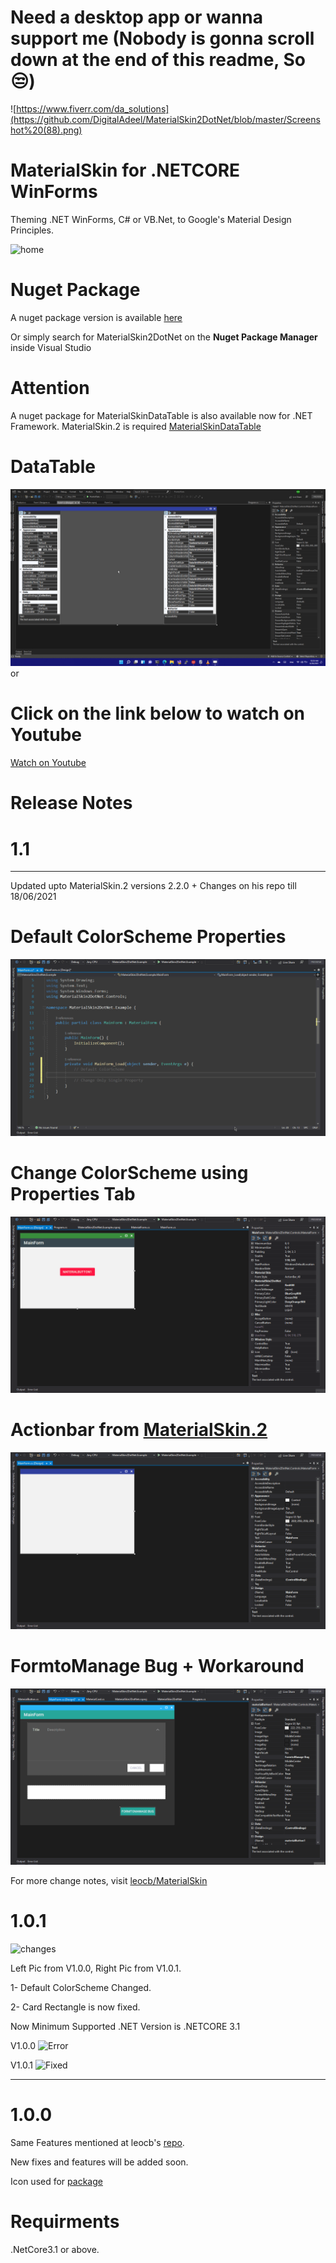 # Need a desktop app or wanna support me (Nobody is gonna scroll down at the end of this readme, So 😒)
![https://www.fiverr.com/da_solutions](https://github.com/DigitalAdeel/MaterialSkin2DotNet/blob/master/Screenshot%20(88).png)
# MaterialSkin for .NETCORE WinForms

Theming .NET WinForms, C# or VB.Net, to Google's Material Design Principles.

![home](https://user-images.githubusercontent.com/8310271/66237904-9dff9380-e6cc-11e9-9f08-3c5ba182e144.png)

# Nuget Package

A nuget package version is available [here](https://www.nuget.org/packages/MaterialSkin2DotNet)

Or simply search for MaterialSkin2DotNet on the **Nuget Package Manager** inside Visual Studio

# Attention
A nuget package for MaterialSkinDataTable is also available now for .NET Framework. MaterialSkin.2 is required
[MaterialSkinDataTable](https://www.nuget.org/packages/MaterialSkinDataTable)

# DataTable
![DataTableDemo](https://raw.githubusercontent.com/DigitalAdeel/MaterialSkin2DotNet/master/mk2dnDataTable.webp)
or
# Click on the link below to watch on Youtube
[Watch on Youtube](https://youtu.be/LSXJA0G1LeI)

# Release Notes

# 1.1
---
Updated upto MaterialSkin.2 versions 2.2.0 + Changes on his repo till 18/06/2021

# Default ColorScheme Properties

![Default ColorScheme Properties](https://github.com/DigitalAdeel/MaterialSkin2DotNet/blob/master/ColorScheme.gif)

# Change ColorScheme using Properties Tab

![Change ColorScheme using Properties Tab](https://github.com/DigitalAdeel/MaterialSkin2DotNet/blob/master/ColorSchemeinProperties.gif)

# Actionbar from [MaterialSkin.2](https://github.com/leocb/MaterialSkin/)

![Actionbar for MaterialSkin](https://github.com/DigitalAdeel/MaterialSkin2DotNet/blob/master/ActionBar.gif)

# FormtoManage Bug + Workaround

![FormtoManage Bug + Workaround](https://github.com/DigitalAdeel/MaterialSkin2DotNet/blob/master/FormtoManageBug.gif)

For more change notes, visit [leocb/MaterialSkin](https://github.com/leocb/MaterialSkin/)

# 1.0.1

![changes](https://i.ibb.co/0qx3fJ3/changes.png)

Left Pic from V1.0.0, Right Pic from V1.0.1.

1- Default ColorScheme Changed.

2- Card Rectangle is now fixed.

Now Minimum Supported .NET Version is .NETCORE 3.1

V1.0.0
![Error](https://i.ibb.co/xh2qqsz/Screenshot-69.png)

V1.0.1
![Fixed](https://i.ibb.co/Byn51hy/Screenshot-70.png)

-----

# 1.0.0
Same Features mentioned at leocb's [repo](https://github.com/leocb/MaterialSkin/).

New fixes and features will be added soon.

Icon used for [package](https://icons8.com/icon/46639/layers)


# Requirments
.NetCore3.1 or above.
